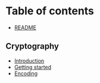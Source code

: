 # Table of contents

* [README](README.md)

## Cryptography

* [Introduction](cryptography/introduction.md)
* [Getting started](cryptography/getting-started.md)
* [Encoding](cryptography/encoding.md)
